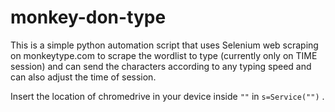 # monkey-don-type

This is a simple python automation script that uses Selenium web scraping on monkeytype.com to scrape the wordlist to type (currently only on TIME session) and can send the characters according to any 
typing speed and can also adjust the time of session.


Insert the location of chromedrive in your device inside `""` in `s=Service("")` .
